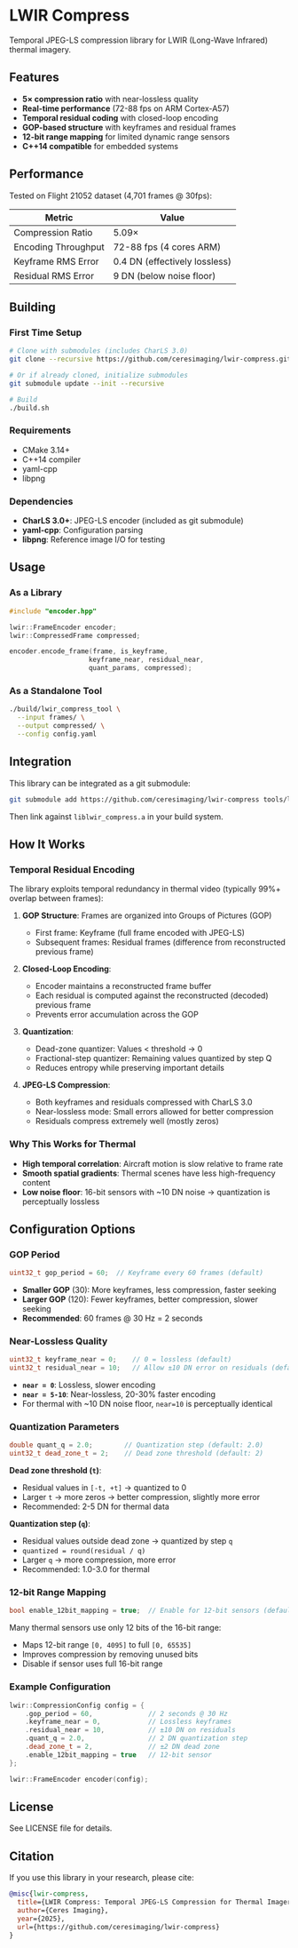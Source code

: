 # LWIR Compress

Temporal JPEG-LS compression library for LWIR (Long-Wave Infrared) thermal imagery.

## Features

- **5× compression ratio** with near-lossless quality
- **Real-time performance** (72-88 fps on ARM Cortex-A57)
- **Temporal residual coding** with closed-loop encoding
- **GOP-based structure** with keyframes and residual frames
- **12-bit range mapping** for limited dynamic range sensors
- **C++14 compatible** for embedded systems

## Performance

Tested on Flight 21052 dataset (4,701 frames @ 30fps):

| Metric | Value |
|--------|-------|
| Compression Ratio | 5.09× |
| Encoding Throughput | 72-88 fps (4 cores ARM) |
| Keyframe RMS Error | 0.4 DN (effectively lossless) |
| Residual RMS Error | 9 DN (below noise floor) |

## Building

### First Time Setup

```bash
# Clone with submodules (includes CharLS 3.0)
git clone --recursive https://github.com/ceresimaging/lwir-compress.git

# Or if already cloned, initialize submodules
git submodule update --init --recursive

# Build
./build.sh
```

### Requirements

- CMake 3.14+
- C++14 compiler
- yaml-cpp
- libpng

### Dependencies

- **CharLS 3.0+**: JPEG-LS encoder (included as git submodule)
- **yaml-cpp**: Configuration parsing
- **libpng**: Reference image I/O for testing

## Usage

### As a Library

```cpp
#include "encoder.hpp"

lwir::FrameEncoder encoder;
lwir::CompressedFrame compressed;

encoder.encode_frame(frame, is_keyframe,
                    keyframe_near, residual_near,
                    quant_params, compressed);
```

### As a Standalone Tool

```bash
./build/lwir_compress_tool \
  --input frames/ \
  --output compressed/ \
  --config config.yaml
```

## Integration

This library can be integrated as a git submodule:

```bash
git submodule add https://github.com/ceresimaging/lwir-compress tools/lwir_compress
```

Then link against `liblwir_compress.a` in your build system.

## How It Works

### Temporal Residual Encoding

The library exploits temporal redundancy in thermal video (typically 99%+ overlap between frames):

1. **GOP Structure**: Frames are organized into Groups of Pictures (GOP)
   - First frame: Keyframe (full frame encoded with JPEG-LS)
   - Subsequent frames: Residual frames (difference from reconstructed previous frame)

2. **Closed-Loop Encoding**:
   - Encoder maintains a reconstructed frame buffer
   - Each residual is computed against the reconstructed (decoded) previous frame
   - Prevents error accumulation across the GOP

3. **Quantization**:
   - Dead-zone quantizer: Values < threshold → 0
   - Fractional-step quantizer: Remaining values quantized by step Q
   - Reduces entropy while preserving important details

4. **JPEG-LS Compression**:
   - Both keyframes and residuals compressed with CharLS 3.0
   - Near-lossless mode: Small errors allowed for better compression
   - Residuals compress extremely well (mostly zeros)

### Why This Works for Thermal

- **High temporal correlation**: Aircraft motion is slow relative to frame rate
- **Smooth spatial gradients**: Thermal scenes have less high-frequency content
- **Low noise floor**: 16-bit sensors with ~10 DN noise → quantization is perceptually lossless

## Configuration Options

### GOP Period
```cpp
uint32_t gop_period = 60;  // Keyframe every 60 frames (default)
```
- **Smaller GOP** (30): More keyframes, less compression, faster seeking
- **Larger GOP** (120): Fewer keyframes, better compression, slower seeking
- **Recommended**: 60 frames @ 30 Hz = 2 seconds

### Near-Lossless Quality

```cpp
uint32_t keyframe_near = 0;    // 0 = lossless (default)
uint32_t residual_near = 10;   // Allow ±10 DN error on residuals (default)
```
- **`near = 0`**: Lossless, slower encoding
- **`near = 5-10`**: Near-lossless, 20-30% faster encoding
- For thermal with ~10 DN noise floor, `near=10` is perceptually identical

### Quantization Parameters

```cpp
double quant_q = 2.0;        // Quantization step (default: 2.0)
uint32_t dead_zone_t = 2;    // Dead zone threshold (default: 2)
```

**Dead zone threshold (`t`)**:
- Residual values in `[-t, +t]` → quantized to 0
- Larger `t` → more zeros → better compression, slightly more error
- Recommended: 2-5 DN for thermal data

**Quantization step (`q`)**:
- Residual values outside dead zone → quantized by step `q`
- `quantized = round(residual / q)`
- Larger `q` → more compression, more error
- Recommended: 1.0-3.0 for thermal

### 12-bit Range Mapping

```cpp
bool enable_12bit_mapping = true;  // Enable for 12-bit sensors (default: true)
```

Many thermal sensors use only 12 bits of the 16-bit range:
- Maps 12-bit range `[0, 4095]` to full `[0, 65535]`
- Improves compression by removing unused bits
- Disable if sensor uses full 16-bit range

### Example Configuration

```cpp
lwir::CompressionConfig config = {
    .gop_period = 60,              // 2 seconds @ 30 Hz
    .keyframe_near = 0,            // Lossless keyframes
    .residual_near = 10,           // ±10 DN on residuals
    .quant_q = 2.0,                // 2 DN quantization step
    .dead_zone_t = 2,              // ±2 DN dead zone
    .enable_12bit_mapping = true   // 12-bit sensor
};

lwir::FrameEncoder encoder(config);
```

## License

See LICENSE file for details.

## Citation

If you use this library in your research, please cite:

```bibtex
@misc{lwir-compress,
  title={LWIR Compress: Temporal JPEG-LS Compression for Thermal Imagery},
  author={Ceres Imaging},
  year={2025},
  url={https://github.com/ceresimaging/lwir-compress}
}
```